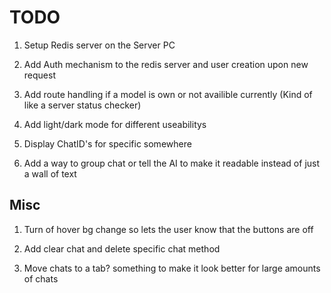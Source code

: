 # TODO

1. Setup Redis server on the Server PC

2. Add Auth mechanism to the redis server and user creation upon new request

3. Add route handling if a model is own or not availible currently (Kind of like a server status checker)

4. Add light/dark mode for different useabilitys

5. Display ChatID's for specific somewhere

6. Add a way to group chat or tell the AI to make it readable instead of just a wall of text

## Misc

1. Turn of hover bg change so lets the user know that the buttons are off

2. Add clear chat and delete specific chat method

3. Move chats to a tab? something to make it look better for large amounts of chats